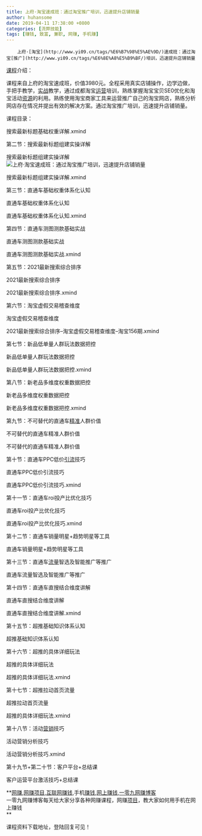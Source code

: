 ```yaml
---
title: 上府·淘宝速成班：通过淘宝推广培训，迅速提升店铺销量
author: huhansome
date: 2019-04-11 17:38:00 +0800
categories: [流弊技能]
tags: [赚钱, 致富, 兼职, 网赚, 手机赚]
---
```



        上府·[淘宝](http://www.yi09.cn/tags/%E6%B7%98%E5%AE%9D/)速成班：通过淘宝[推广](http://www.yi09.cn/tags/%E6%8E%A8%E5%B9%BF/)培训，迅速提升店铺销量

[课程](http://www.yi09.cn/tags/%E8%AF%BE%E7%A8%8B/)介绍：

课程来自上府的淘宝速成班，价值3980元。全程采用真实店铺操作，边学边做，手把手教学，[实战](http://www.yi09.cn/tags/%E5%AE%9E%E6%88%98/)教学，通过成都淘宝[运营](http://www.yi09.cn/tags/%E8%BF%90%E8%90%A5/)培训，熟练掌握淘宝宝贝SE0优化和淘宝活动[资源](http://www.yi09.cn/tags/%E8%B5%84%E6%BA%90/)的利用。熟练使用淘宝商家工具来运营推广自己的淘宝网店，熟练分析网店存在情况并提出有效的解决方案。通过淘宝推广培训，迅速提升店铺销量。

课程目录：

搜索最新标题基础权重详解.xmind

第二节：搜索最新标题组建实操详解

搜索最新标题组建实操详解![上府·淘宝速成班：通过淘宝推广培训，迅速提升店铺销量](http://www.yi09.cn/zb_users/upload/2021/10/20211015214918163430575833678.jpeg)

搜索最新标题组建实操详解.xmind

第三节：直通车基础权重体系化认知

直通车基础权重体系化认知

直通车基础权重体系化认知.xmind

第四节：直通车测图测款基础实战

直通车测图测款基础实战

直通车测图测款基础实战.xmind

第五节：2021最新搜索综合排序

2021最新搜索综合排序

2021最新搜索综合排序.xmind

第六节：淘宝虚假交易稽查维度

淘宝虚假交易稽查维度

2021最新搜索综合排序–淘宝虚假交易稽查维度–淘宝156期.xmind

第七节：新品低单量人群玩法数据把控

新品低单量人群玩法数据把控

新品低单量人群玩法数据把控.xmind

第八节：新老品多维度权重数据把控

新老品多维度权重数据把控

新老品多维度权重数据把控.xmind

第九节：不可替代的直通车[精准](http://www.yi09.cn/tags/%E7%B2%BE%E5%87%86/)人群价值

不可替代的直通车精准人群价值

不可替代的直通车精准人群价值

第十节：直通车PPC低价[引流](http://www.yi09.cn/tags/%E5%BC%95%E6%B5%81/)技巧

直通车PPC低价引流技巧

直通车PPC低价引流技巧.xmind

第十一节：直通车roi投产比优化技巧

直通车roi投产比优化技巧

直通车roi投产比优化技巧.xmind

第十二节：直通车销量明星+趋势明星等工具

直通车销量明星+趋势明星等工具

第十三节：直通车[流量](http://www.yi09.cn/tags/%E6%B5%81%E9%87%8F/)智选及智能推广等推广

直通车流量智选及智能推广等推广

第十四节：直通车直搜结合维度讲解

直通车直搜结合维度讲解

直通车直搜结合维度讲解.xmind

第十五节：超推基础知识体系认知

超推基础知识体系认知

第十六节：超推的具体详细玩法

超推的具体详细玩法

超推的具体详细玩法.xmind

第十七节：超推拉动首页流量

超推拉动首页流量

超推的具体详细玩法.xmind

第十八节：活动[营销](http://www.yi09.cn/tags/%E8%90%A5%E9%94%80/)技巧

活动营销分析技巧

活动营销分析技巧.xmind

第十九节+第二十节：客户平台+总结课

客户运营平台激活技巧+总结课

**[网赚](http://www.yi09.cn/tags/%E7%BD%91%E8%B5%9A/),[网赚项目](http://www.yi09.cn/tags/%E7%BD%91%E8%B5%9A%E9%A1%B9%E7%9B%AE/),[互联网赚钱](http://www.yi09.cn/tags/%E4%BA%92%E8%81%94%E7%BD%91%E8%B5%9A%E9%92%B1/),手机[赚钱](http://www.yi09.cn/tags/%E8%B5%9A%E9%92%B1/),[网上赚钱](http://www.yi09.cn/tags/%E7%BD%91%E4%B8%8A%E8%B5%9A%E9%92%B1/),[一零九网赚博客](http://www.yi09.cn/tags/%E4%B8%80%E9%9B%B6%E4%B9%9D%E7%BD%91%E8%B5%9A%E5%8D%9A%E5%AE%A2/)  
一零九网赚博客每天给大家分享各种网赚课程，网赚[项目](http://www.yi09.cn/tags/%E9%A1%B9%E7%9B%AE/)，教大家如何用手机在网上赚钱  
**  
  
  

课程资料下载地址，登陆回复可见！

